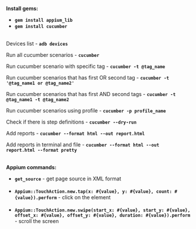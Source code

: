 **Install gems:**
- **`gem install appium_lib`**
- **`gem install cucumber`**<br /><br />

Devices list - **`adb devices`**

Run all cucumber scenarios - **`cucumber`**<br />

Run cucumber scenario with specific tag - **`cucumber -t @tag_name`**<br />

Run cucumber scenarios that has first OR second tag - **`cucumber -t '@tag_name1 or @tag_name2'`**<br />

Run cucumber scenarios that has first AND second tags - **`cucumber -t @tag_name1 -t @tag_name2`**<br />

Run cucumber scenarios using profile - **`cucumber -p profile_name`**

Check if there is step definitions - **`cucumber --dry-run`**

Add reports - **`cucumber --format html --out report.html`**

Add reports in terminal and file - **`cucumber --format html --out report.html --format pretty`**<br /><br />


**Appium commands:**
- **`get_source`** - get page source in XML format<br /><br />
- **`Appium::TouchAction.new.tap(x: #{value}, y: #{value}, count: #{value}).perform`** - click on the element<br /><br />
- **`Appium::TouchAction.new.swipe(start_x: #{value}, start_y: #{value}, offset_x: #{value}, offset_y: #{value}, duration: #{value}).perform`** - scroll the screen<br /><br />

